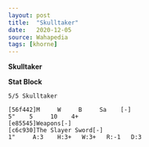 ```yaml
---
layout: post
title:  "Skulltaker"
date:   2020-12-05
source: Wahapedia
tags: [khorne]
---
```


**Skulltaker**

**Stat Block**
```
5/5 Skulltaker
```

```
[56f442]M     W     B     Sa    [-]
5"    5     10    4+    
[e85545]Weapons[-]
[c6c930]The Slayer Sword[-]
1"     A:3    H:3+   W:3+   R:-1   D:3   
```


